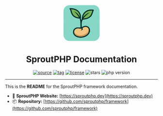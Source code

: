 <div align="center">
  <img src="img/SproutPHP_Logo.png" alt="SproutPHP Logo" width="120" />
</div>

<h1 align="center">SproutPHP Documentation</h1>

<p align="center">
  <a href="https://github.com/sproutphp/framework"><img src="https://img.shields.io/badge/source-sproutphp%2Fsproutphp-green" alt="source"></a>
  <a href="https://github.com/sproutphp/framework"><img src="https://img.shields.io/github/v/tag/sproutphp/framework?label=tag" alt="tag"></a>
  <a href="https://opensource.org/licenses/MIT"><img src="https://img.shields.io/badge/license-MIT-brightgreen" alt="license"></a>
  <img src="https://img.shields.io/github/stars/sproutphp/framework?style=social" alt="stars">
  <img src="https://img.shields.io/badge/php-%3E%3D8.2-green" alt="php version">
</p>

---

This is the **README** for the SproutPHP framework documentation.

- 🌱 **SproutPHP Website:** [https://sproutphp.dev](https://sproutphp.dev)
- 📦 **Repository:** [https://github.com/sproutphp/framework](https://github.com/sproutphp/framework)
